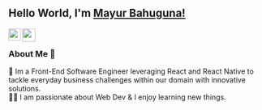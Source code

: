 ## Hello World, I'm [Mayur Bahuguna!]([[https://www.linkedin.com/in/aakash9868sinha/](https://www.linkedin.com/in/mayurbahuguna/](https://www.linkedin.com/in/mayurbahuguna/))) 

<a href="[[https://www.linkedin.com/in/aakash9868sinha/](https://www.linkedin.com/in/mayurbahuguna/](https://www.linkedin.com/in/mayurbahuguna/))">
  <img align="left" width="24px" src="https://cdn.simpleicons.org/linkedin"  />
</a>
<a href="mailto:mayur@nickelfox.com">
  <img align="left" width="26px" src="[https://cdn.simpleicons.org/gmail](https://www.google.com/url?sa=i&url=https%3A%2F%2Fwww.cleanpng.com%2Fpng-microsoft-outlook-outlook-com-computer-icons-email-1154867%2F&psig=AOvVaw31roCvDp5Kkl0QlytE226v&ust=1715289567528000&source=images&cd=vfe&opi=89978449&ved=0CBAQjRxqFwoTCMCwlN79_oUDFQAAAAAdAAAAABAE)" />
</a>

<br />

### About Me 🚀
🌱 Im a Front-End Software Engineer leveraging React and React Native to tackle everyday business challenges within our domain with innovative solutions. </br>
👨‍💻  I am passionate about Web Dev & I enjoy learning new things. </br>
